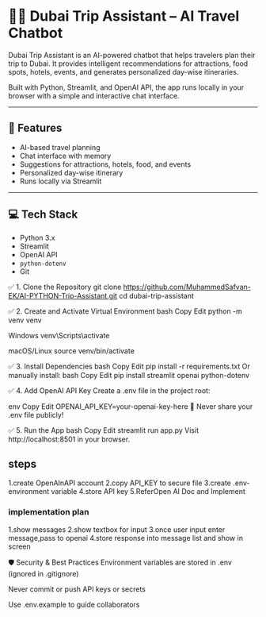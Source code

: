 
# 🧙‍♂️ Dubai Trip Assistant – AI Travel Chatbot

Dubai Trip Assistant is an AI-powered chatbot that helps travelers plan their trip to Dubai. It provides intelligent recommendations for attractions, food spots, hotels, events, and generates personalized day-wise itineraries.

Built with Python, Streamlit, and OpenAI API, the app runs locally in your browser with a simple and interactive chat interface.

---

## 🚀 Features

- AI-based travel planning
- Chat interface with memory
- Suggestions for attractions, hotels, food, and events
- Personalized day-wise itinerary
- Runs locally via Streamlit

---

## 💻 Tech Stack

- Python 3.x  
- Streamlit  
- OpenAI API  
- `python-dotenv`  
- Git
 

✅ 1. Clone the Repository
git clone https://github.com/MuhammedSafvan-EK/AI-PYTHON-Trip-Assistant.git
cd dubai-trip-assistant


✅ 2. Create and Activate Virtual Environment
bash
Copy
Edit
python -m venv venv

 Windows
venv\Scripts\activate

 macOS/Linux
source venv/bin/activate


✅ 3. Install Dependencies
bash
Copy
Edit
pip install -r requirements.txt
Or manually install:
bash
Copy
Edit
pip install streamlit openai python-dotenv


✅ 4. Add OpenAI API Key
Create a .env file in the project root:

env
Copy
Edit
OPENAI_API_KEY=your-openai-key-here
🔐 Never share your .env file publicly!


✅ 5. Run the App
bash
Copy
Edit
streamlit run app.py
Visit http://localhost:8501 in your browser.


## steps
1.create OpenAInAPI account
2.copy API_KEY to secure file
3.create .env- environment variable
4.store API key
5.ReferOpen AI Doc and Implement


### implementation plan
1.show messages
2.show textbox for input
3.once user input enter message,pass to openai
4.store response into message list and show in screen

🛡️ Security & Best Practices
Environment variables are stored in .env (ignored in .gitignore)

Never commit or push API keys or secrets

Use .env.example to guide collaborators

